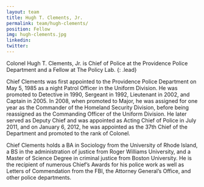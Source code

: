 ```yaml
---
layout: team
title: Hugh T. Clements, Jr.
permalink: team/hugh-clements/
position: Fellow
img: hugh-clements.jpg
linkedin:
twitter:
---
```


Colonel Hugh T. Clements, Jr. is Chief of Police at the Providence Police Department and a Fellow at The Policy Lab.
{: .lead}

Chief Clements was first appointed to the Providence Police Department on May 5, 1985 as a night Patrol Officer in the Uniform Division. He was promoted to Detective in 1990, Sergeant in 1992, Lieutenant in 2002, and Captain in 2005. In 2008, when promoted to Major, he was assigned for one year as the Commander of the Homeland Security Division, before being reassigned as the Commanding Officer of the Uniform Division. He later served as Deputy Chief and was appointed as Acting Chief of Police in July 2011, and on January 6, 2012, he was appointed as the 37th Chief of the Department and promoted to the rank of Colonel.

Chief Clements holds a BA in Sociology from the University of Rhode Island, a BS in the administration of justice from Roger Williams University, and a Master of Science Degree in criminal justice from Boston University. He is the recipient of numerous Chief’s Awards for his police work as well as Letters of Commendation from the FBI, the Attorney General’s Office, and other police departments.
